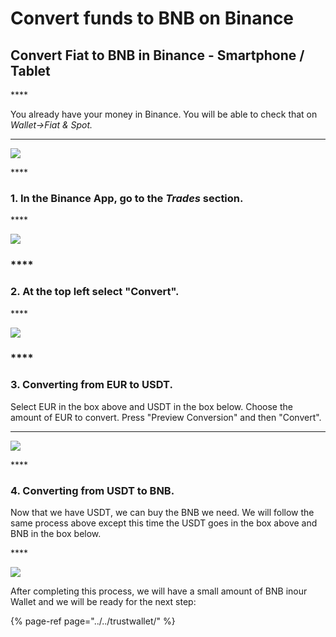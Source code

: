 # Convert funds to BNB on Binance

## **Convert Fiat to BNB in ​​Binance - Smartphone / Tablet** 

\*\*\*\*

You already have your money in Binance. You will be able to check that on _Wallet→Fiat & Spot._  
****

![](https://lh5.googleusercontent.com/ngjdbeiH8YaCB_oxkZTrfNEs4LeGHdvm9GW4FmrbwfVk5d63RAC0K0M7FAtZx31n1Qb5VXcQKNLleCRyt0MNGE_PA95JWW5n_xEzmtIuiP0Tkz-NkTRyCjrWThaPwtjFde674tyQ)

\*\*\*\*

### **1. In the Binance App, go to the** _**Trades**_ **section.**

\*\*\*\*

![](https://lh6.googleusercontent.com/Bo1wIqKA-5tg8Rdz119YKiPhYzVnnVLSDgQHTZa2u6Bwfadn1P-cpzGUqtdBYB1hIJBnXJD7YKKEuT3WbR2zLmDUtahWQ5H5OgYjfemQRlGUb992pgz0hR1pEuz3jr00cy8RKSGu)

### \*\*\*\*

### **2. At the top left select "Convert".**

\*\*\*\*

![](https://lh4.googleusercontent.com/pigTjWYIzEO4hb_jegfpsrhmMss7u4q7eFFdBcXDUnWMVh_hjhPE7YB4itA8RYgm9Zm7L3hCcO5P_iATOwv9Tx1T8CiYvlv1Ha-bSGfip6VziowxNjPFCqTVwHpmtsAQ2SzoQEjW)

### \*\*\*\*

### **3. Converting from EUR to USDT.**

Select EUR in the box above and USDT in the box below. Choose the amount of EUR  to convert. Press "Preview Conversion" and then "Convert".  
  
****

![](https://lh3.googleusercontent.com/6nJPEg7optEjVOWrVwYJmD2Q6cLTw7J-9ta8mbWSUvhDZiHHfhUJ0AgA7AFvENFnXjdWPozaESug-Jjd9nov4Lv57yq47cV-GVtocwfdAXSy_rYEkZxQBnsdrnNUcr9ssfdQ55sK)

\*\*\*\*

### **4. Converting from USDT to BNB.**

Now that we have USDT, we can buy the BNB we need. We will follow the same process above except this time the USDT goes in the box above and BNB in ​​the box below.

\*\*\*\*

![](https://lh3.googleusercontent.com/Du0lYbwrZ5XPi61WzWIpYkbEyOj9K0ISX1PzCFO119KbZPOH_2-MV9IuXZmITfHVj7bHbr_wNPzDeu1rrw1w_tHR4JNpOdC0Jd9Gl7Ge8zwFzQ1GMWTUwl0kxnI453ze84X4aW-b)



After completing this process, we will have a small amount of BNB in ​​our Wallet and we will be ready for the next step:

{% page-ref page="../../trustwallet/" %}



